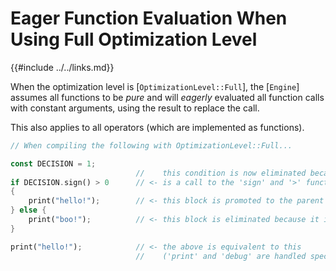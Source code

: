 Eager Function Evaluation When Using Full Optimization Level
============================================================

{{#include ../../links.md}}

When the optimization level is [`OptimizationLevel::Full`], the [`Engine`] assumes all functions to
be _pure_ and will _eagerly_ evaluated all function calls with constant arguments, using the result
to replace the call.

This also applies to all operators (which are implemented as functions).

```rust
// When compiling the following with OptimizationLevel::Full...

const DECISION = 1;
                            //    this condition is now eliminated because 'DECISION.sign() > 0'
if DECISION.sign() > 0      // <- is a call to the 'sign' and '>' functions, and they return 'true'
{
    print("hello!");        // <- this block is promoted to the parent level
} else {
    print("boo!");          // <- this block is eliminated because it is never reached
}

print("hello!");            // <- the above is equivalent to this
                            //    ('print' and 'debug' are handled specially)
```
